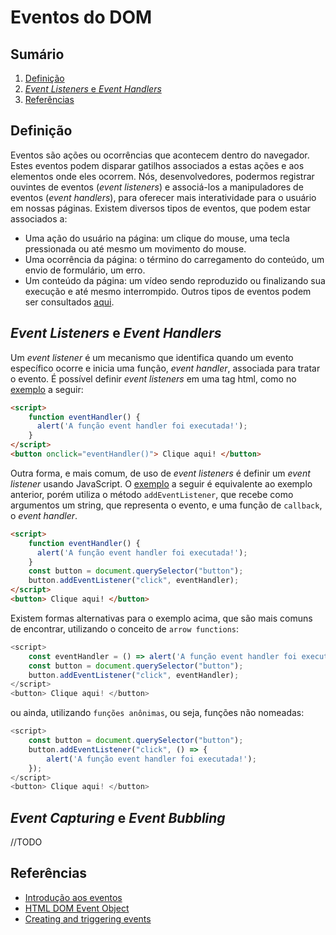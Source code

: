 # Eventos do DOM
## Sumário
1. [Definição](#definição)
2. [_Event Listeners_ e _Event Handlers_](#_event-listeners_-e-_event-handlers_)
3. [Referências](#referências)
## Definição
Eventos são ações ou ocorrências que acontecem dentro do navegador. Estes eventos podem disparar gatilhos associados a estas ações e aos elementos onde eles ocorrem. Nós, desenvolvedores, podermos registrar ouvintes de eventos (_event listeners_) e associá-los a manipuladores de eventos (_event handlers_), para oferecer mais interatividade para o usuário em nossas páginas.
Existem diversos tipos de eventos, que podem estar associados a:
+ Uma ação do usuário na página: um clique do mouse, uma tecla pressionada ou até mesmo um movimento do mouse.
+ Uma ocorrência da página: o término do carregamento do conteúdo, um envio de formulário, um erro.
+ Um conteúdo da página: um vídeo sendo reproduzido ou finalizando sua execução e até mesmo interrompido.
Outros tipos de eventos podem ser consultados [aqui](https://www.w3schools.com/jsref/dom_obj_event.asp).
## _Event Listeners_ e _Event Handlers_
Um _event listener_ é um mecanismo que identifica quando um evento específico ocorre e inicia uma função, _event handler_, associada para tratar o evento.
É possível definir _event listeners_ em uma tag html, como no [exemplo](https://codepen.io/gzitei/pen/eYqEaoQ) a seguir:

```html
<script>
	function eventHandler() {
	  alert('A função event handler foi executada!');
	}
</script>
<button onclick="eventHandler()"> Clique aqui! </button>
```

Outra forma, e mais comum, de uso de _event listeners_ é definir um _event listener_ usando JavaScript. O [exemplo](https://codepen.io/gzitei/pen/oNKerzx) a seguir é equivalente ao exemplo anterior, porém utiliza o método `addEventListener`, que recebe como argumentos um string, que representa o evento, e uma função de `callback`, o _event handler_.

```html
<script>
	function eventHandler() {
	  alert('A função event handler foi executada!');
	}
	const button = document.querySelector("button");
	button.addEventListener("click", eventHandler);
</script>
<button> Clique aqui! </button>
```

Existem formas alternativas para o exemplo acima, que são mais comuns de encontrar, utilizando o conceito de `arrow functions`:

```javascript
<script>
	const eventHandler = () => alert('A função event handler foi executada!');
	const button = document.querySelector("button");
	button.addEventListener("click", eventHandler);
</script>
<button> Clique aqui! </button>
```

ou ainda, utilizando `funções anônimas`, ou seja, funções não nomeadas:

```javascript
<script>
	const button = document.querySelector("button");
	button.addEventListener("click", () => {
		alert('A função event handler foi executada!');
	});
</script>
<button> Clique aqui! </button>
```
## _Event Capturing_ e _Event Bubbling_
//TODO
## Referências
+ [Introdução aos eventos](https://developer.mozilla.org/pt-BR/docs/Learn/JavaScript/Building_blocks/Events)
+ [HTML DOM Event Object](https://www.w3schools.com/jsref/dom_obj_event.asp)
+ [Creating and triggering events](https://developer.mozilla.org/en-US/docs/Web/Events/Creating_and_triggering_events)